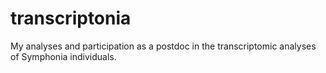 # transcriptonia

My analyses and participation as a postdoc in the transcriptomic analyses of Symphonia individuals.
